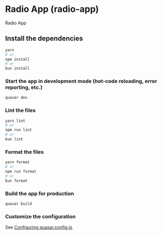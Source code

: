 # Radio App (radio-app)

Radio App

## Install the dependencies

```bash
yarn
# or
npm install
# or
bun install
```

### Start the app in development mode (hot-code reloading, error reporting, etc.)

```bash
quasar dev
```

### Lint the files

```bash
yarn lint
# or
npm run lint
# or
bun lint
```

### Format the files

```bash
yarn format
# or
npm run format
# or
bun format
```

### Build the app for production

```bash
quasar build
```

### Customize the configuration

See [Configuring quasar.config.js](https://v2.quasar.dev/quasar-cli-vite/quasar-config-js).
